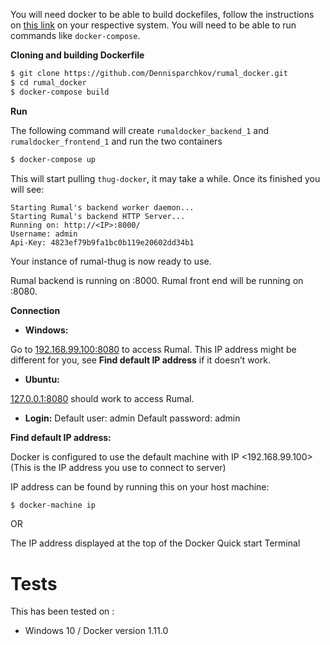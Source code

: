 
You will need docker to be able to build dockefiles, follow the instructions on [this link](https://docs.docker.com/engine/installation/) on your respective system. You will need to be able to run commands like ```docker-compose```.


**Cloning and building Dockerfile**
```sh
$ git clone https://github.com/Dennisparchkov/rumal_docker.git
$ cd rumal_docker
$ docker-compose build 
```

**Run**

The following command will create ```rumaldocker_backend_1``` and ```rumaldocker_frontend_1``` and run the two containers
```sh
$ docker-compose up 
```

This will start pulling ```thug-docker```, it may take a while. Once its finished you will see:
```
Starting Rumal's backend worker daemon...
Starting Rumal's backend HTTP Server...
Running on: http://<IP>:8000/
Username: admin
Api-Key: 4823ef79b9fa1bc0b119e20602dd34b1
```
Your instance of rumal-thug is now ready to use. 

Rumal backend is running on <IP>:8000.
Rumal front end will be running on <IP>:8080.

**Connection**

* **Windows:**

Go to [192.168.99.100:8080](192.168.99.100:8080) to access Rumal. This IP address might be different for you, see **Find default IP address** if it doesn’t work.

* **Ubuntu:**

[127.0.0.1:8080](127.0.0.1:8080) should work to access Rumal.  

* **Login:**
    Default user: admin
    Default password: admin  




**Find default IP address:**

Docker is configured to use the default machine with IP <192.168.99.100>(This is the IP address you use to connect to server)

IP address can be found by running this on your host machine: 
```sh
$ docker-machine ip
```
OR

The IP address displayed at the top of the Docker Quick start Terminal

# Tests
This has been tested on :
-  Windows 10 / Docker version 1.11.0

